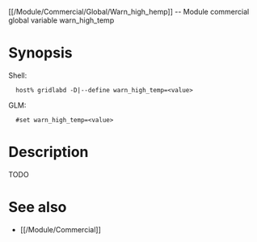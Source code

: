 [[/Module/Commercial/Global/Warn_high_hemp]] -- Module commercial global variable warn_high_temp

# Synopsis
Shell:
~~~
  host% gridlabd -D|--define warn_high_temp=<value>
~~~
GLM:
~~~
  #set warn_high_temp=<value>
~~~

# Description

TODO

# See also
* [[/Module/Commercial]]
